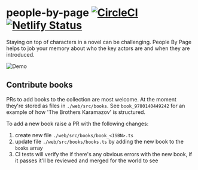 # people-by-page [![CircleCI](https://circleci.com/gh/kunal-mandalia/people-by-page.svg?style=svg&circle-token=3766e40b284b462514fe026606b7a1bf2f400a06)](https://circleci.com/gh/kunal-mandalia/people-by-page) [![Netlify Status](https://api.netlify.com/api/v1/badges/723555fc-1a13-499d-8b84-93a536ac1b05/deploy-status)](https://app.netlify.com/sites/lucid-wing-7c116e/deploys)

Staying on top of characters in a novel can be challenging. People By Page helps to job your memory about who the key actors are and when they are introduced.

![Demo](./docs/demo-video.gif)


## Contribute books

PRs to add books to the collection are most welcome. At the moment they're stored as files in `./web/src/books`. See `book_9780140449242` for an example of how 'The Brothers Karamazov' is structured.

To add a new book raise a PR with the following changes:
1. create new file `./web/src/books/book_<ISBN>.ts`
2. update file `./web/src/books/books.ts` by adding the new book to the `books` array
3. CI tests will verify the if there's any obvious errors with the new book, if it passes it'll be reviewed and merged for the world to see
